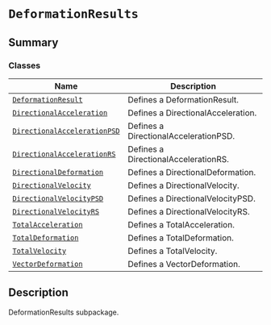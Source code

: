<a id="deformationresults"></a>

# `DeformationResults`

<a id="summary"></a>

## Summary

### Classes

| Name | Description |
|---------------------------------------------------------------------------------------------------------------------------------------------------------------------------------|---------------------------------------|
| [`DeformationResult`](DeformationResult.md#ansys.mechanical.stubs.v241.Ansys.ACT.Automation.Mechanical.Results.DeformationResults.DeformationResult)                            | Defines a DeformationResult.          |
| [`DirectionalAcceleration`](DirectionalAcceleration.md#ansys.mechanical.stubs.v241.Ansys.ACT.Automation.Mechanical.Results.DeformationResults.DirectionalAcceleration)          | Defines a DirectionalAcceleration.    |
| [`DirectionalAccelerationPSD`](DirectionalAccelerationPSD.md#ansys.mechanical.stubs.v241.Ansys.ACT.Automation.Mechanical.Results.DeformationResults.DirectionalAccelerationPSD) | Defines a DirectionalAccelerationPSD. |
| [`DirectionalAccelerationRS`](DirectionalAccelerationRS.md#ansys.mechanical.stubs.v241.Ansys.ACT.Automation.Mechanical.Results.DeformationResults.DirectionalAccelerationRS)    | Defines a DirectionalAccelerationRS.  |
| [`DirectionalDeformation`](DirectionalDeformation.md#ansys.mechanical.stubs.v241.Ansys.ACT.Automation.Mechanical.Results.DeformationResults.DirectionalDeformation)             | Defines a DirectionalDeformation.     |
| [`DirectionalVelocity`](DirectionalVelocity.md#ansys.mechanical.stubs.v241.Ansys.ACT.Automation.Mechanical.Results.DeformationResults.DirectionalVelocity)                      | Defines a DirectionalVelocity.        |
| [`DirectionalVelocityPSD`](DirectionalVelocityPSD.md#ansys.mechanical.stubs.v241.Ansys.ACT.Automation.Mechanical.Results.DeformationResults.DirectionalVelocityPSD)             | Defines a DirectionalVelocityPSD.     |
| [`DirectionalVelocityRS`](DirectionalVelocityRS.md#ansys.mechanical.stubs.v241.Ansys.ACT.Automation.Mechanical.Results.DeformationResults.DirectionalVelocityRS)                | Defines a DirectionalVelocityRS.      |
| [`TotalAcceleration`](TotalAcceleration.md#ansys.mechanical.stubs.v241.Ansys.ACT.Automation.Mechanical.Results.DeformationResults.TotalAcceleration)                            | Defines a TotalAcceleration.          |
| [`TotalDeformation`](TotalDeformation.md#ansys.mechanical.stubs.v241.Ansys.ACT.Automation.Mechanical.Results.DeformationResults.TotalDeformation)                               | Defines a TotalDeformation.           |
| [`TotalVelocity`](TotalVelocity.md#ansys.mechanical.stubs.v241.Ansys.ACT.Automation.Mechanical.Results.DeformationResults.TotalVelocity)                                        | Defines a TotalVelocity.              |
| [`VectorDeformation`](VectorDeformation.md#ansys.mechanical.stubs.v241.Ansys.ACT.Automation.Mechanical.Results.DeformationResults.VectorDeformation)                            | Defines a VectorDeformation.          |

<a id="description"></a>

## Description

DeformationResults subpackage.

<!-- !! processed by numpydoc !! -->

